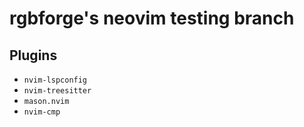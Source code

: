 # rgbforge's neovim testing branch

## Plugins

* `nvim-lspconfig`
* `nvim-treesitter`
* `mason.nvim`
* `nvim-cmp`


